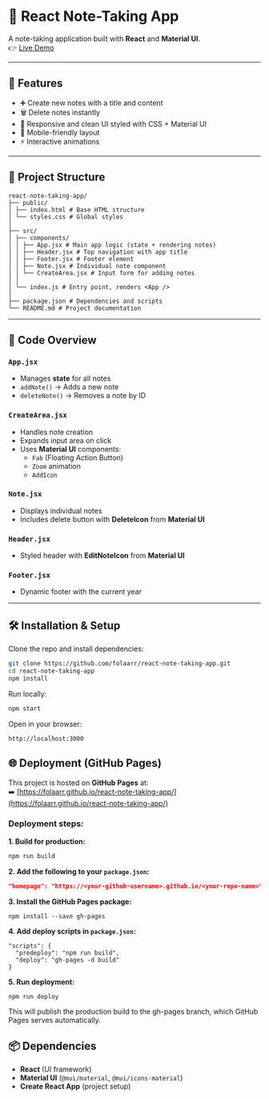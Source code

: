 # 📝 React Note-Taking App

A note-taking application built with **React** and **Material UI**.  
👉 [Live Demo](https://folaarr.github.io/react-note-taking-app/)

---

## 🚀 Features

- ➕ Create new notes with a title and content  
- 🗑️ Delete notes instantly  
- 🎨 Responsive and clean UI styled with CSS + Material UI  
- 📱 Mobile-friendly layout  
- ⚡ Interactive animations

---

## 📂 Project Structure

    react-note-taking-app/
    ├── public/
    │ ├── index.html # Base HTML structure
    │ └── styles.css # Global styles
    │
    ├── src/
    │ ├── components/
    │ │ ├── App.jsx # Main app logic (state + rendering notes)
    │ │ ├── Header.jsx # Top navigation with app title
    │ │ ├── Footer.jsx # Footer element
    │ │ ├── Note.jsx # Individual note component
    │ │ └── CreateArea.jsx # Input form for adding notes
    │ │
    │ └── index.js # Entry point, renders <App />
    │
    ├── package.json # Dependencies and scripts
    └── README.md # Project documentation


---

## 📘 Code Overview

### `App.jsx`
- Manages **state** for all notes  
- `addNote()` → Adds a new note  
- `deleteNote()` → Removes a note by ID  

### `CreateArea.jsx`
- Handles note creation  
- Expands input area on click  
- Uses **Material UI** components:
  - `Fab` (Floating Action Button)  
  - `Zoom` animation  
  - `AddIcon`  

### `Note.jsx`
- Displays individual notes  
- Includes delete button with **DeleteIcon** from **Material UI** 

### `Header.jsx`
- Styled header with **EditNoteIcon** from **Material UI** 

### `Footer.jsx`
- Dynamic footer with the current year  

---

## 🛠️ Installation & Setup

Clone the repo and install dependencies:
```bash
git clone https://github.com/folaarr/react-note-taking-app.git
cd react-note-taking-app
npm install
```

Run locally:
```bash
npm start
```

Open in your browser:
```
http://localhost:3000
```

## 🌐 Deployment (GitHub Pages)

This project is hosted on **GitHub Pages** at:  
➡️ [https://folaarr.github.io/react-note-taking-app/](https://folaarr.github.io/react-note-taking-app/)

### Deployment steps:

**1. Build for production:**
```bash
npm run build
```

**2. Add the following to your `package.json`:**
```json
"homepage": "https://<your-github-username>.github.io/<your-repo-name>"
```

**3. Install the GitHub Pages package:**
```
npm install --save gh-pages
```

**4. Add deploy scripts in `package.json`:**
```
"scripts": {
  "predeploy": "npm run build",
  "deploy": "gh-pages -d build"
}
```

**5. Run deployment:**
```
npm run deploy
```
This will publish the production build to the gh-pages branch, which GitHub Pages serves automatically.


## 📦 Dependencies

- **React** (UI framework)  
- **Material UI** (`@mui/material`, `@mui/icons-material`)  
- **Create React App** (project setup)  



